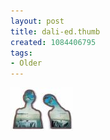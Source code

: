 ```yaml
---
layout: post
title: dali-ed.thumb
created: 1084406795
tags:
- Older
---
```


<img src="/image/images/dali-ed.thumb-629.jpg"/>

